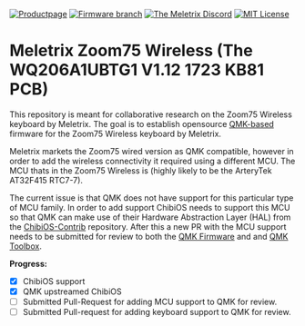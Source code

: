 <!-- TODO: Add Badges Here -->
[![Productpage](https://img.shields.io/badge/Official_product_page-_?style=flat&logoSize=auto&color=%23c3a372
)](https://meletrix.com/products/zoom75-collection)
[![Firmware branch](https://img.shields.io/badge/Firmware%20branch%20(experimental)-_?style=flat&logo=github&logoColor=%23fff&logoSize=auto&color=%230e0e0e
)](https://github.com/MHooijberg/qmk_firmware/tree/meletrix_zoom75_wireless)
[![The Meletrix Discord](https://img.shields.io/badge/Join%20the%20discussion!-_?style=flat&logo=discord&logoColor=%23fff&logoSize=auto&color=%235865F2
)](https://discord.gg/meletrix-919202175530463272)
[![MIT License](https://img.shields.io/badge/License-MIT_License-yellow
)](https://github.com/MHooijberg/Zoom75-Wireless-Firmware/blob/main/LICENSE)
<!-- License -->

# Meletrix Zoom75 Wireless (The WQ206A1UBTG1 V1.12 1723 KB81 PCB)
This repository is meant for collaborative research on the Zoom75 Wireless keyboard by Meletrix. The goal is to establish opensource [QMK-based](https://qmk.fm/) firmware for the Zoom75 Wireless keyboard by Meletrix.

Meletrix markets the Zoom75 wired version as QMK compatible, however in order to add the wireless connectivity it required using a different MCU. The MCU thats in the Zoom75 Wireless is (highly likely to be the ArteryTek AT32F415 RTC7-7).

The current issue is that QMK does not have support for this particular type of MCU family. In order to add support ChibiOS needs to support this MCU so that QMK can make use of their Hardware Abstraction Layer (HAL) from the [ChibiOS-Contrib](https://github.com/ChibiOS/ChibiOS-Contrib) repository. After this a new PR with the MCU support needs to be submitted for review to both the [QMK Firmware](https://github.com/qmk/qmk_firmware) and and [QMK Toolbox](https://github.com/qmk/qmk_toolbox).


**Progress:**
- [x] ChibiOS support
- [x] QMK upstreamed ChibiOS
- [ ] Submitted Pull-Request for adding MCU support to QMK for review.
- [ ] Submitted Pull-request for adding keyboard support to QMK for review.